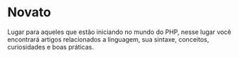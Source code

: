 # Novato

Lugar para aqueles que estão iniciando no mundo do PHP, nesse lugar você encontrará artigos relacionados a linguagem, sua sintaxe, conceitos, curiosidades e boas práticas.
